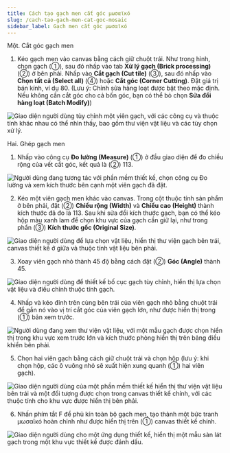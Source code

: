 ```yaml
---
title: Cách tạo gạch men cắt góc μωσαϊκό
slug: /cach-tao-gach-men-cat-goc-mosaic
sidebar_label: Gạch men cắt góc μωσαϊκό
---
```


Một. Cắt góc gạch men

1. Kéo gạch men vào canvas bằng cách giữ chuột trái. Như trong hình, chọn gạch (①), sau đó nhấp vào tab **Xử lý gạch (Brick processing)** (②) ở bên phải. Nhấp vào **Cắt gạch (Cut tile)** (③), sau đó nhấp vào **Chọn tất cả (Select all)** (④) hoặc **Cắt góc (Corner Cutting)**. Đặt giá trị bán kính, ví dụ 80. (Lưu ý: Chỉnh sửa hàng loạt được bật theo mặc định. Nếu không cần cắt góc cho cả bốn góc, bạn có thể bỏ chọn **Sửa đổi hàng loạt (Batch Modify)**)

![Giao diện người dùng tùy chỉnh một viên gạch, với các công cụ và thuộc tính khác nhau có thể nhìn thấy, bao gồm thư viện vật liệu và các tùy chọn xử lý.](https://storage.googleapis.com/jegavn_kb/images/2136ff4d-0808-4e30-abc4-8371fb5b8f1d.png)

Hai. Ghép gạch men

1. Nhấp vào công cụ **Đo lường (Measure)** (①) ở đầu giao diện để đo chiều rộng của vết cắt góc, kết quả là (②) 113.

![Người dùng đang tương tác với phần mềm thiết kế, chọn công cụ Đo lường và xem kích thước bên cạnh một viên gạch đã đặt.](https://storage.googleapis.com/jegavn_kb/images/298bfd5a-f7dd-4482-8e49-a6e4aa0a00f0.png)

2. Kéo một viên gạch men khác vào canvas. Trong cột thuộc tính sản phẩm ở bên phải, đặt (②) **Chiều rộng (Width)** và **Chiều cao (Height)** thành kích thước đã đo là 113. Sau khi sửa đổi kích thước gạch, bạn có thể kéo hộp màu xanh lam để chọn khu vực của gạch cần giữ lại, như trong phần (③) **Kích thước gốc (Original Size)**.

![Giao diện người dùng để lựa chọn vật liệu, hiển thị thư viện gạch bên trái, canvas thiết kế ở giữa và thuộc tính vật liệu bên phải.](https://storage.googleapis.com/jegavn_kb/images/6245019f-1c08-4fc9-95c1-2fbdb230f613.png)

3. Xoay viên gạch nhỏ thành 45 độ bằng cách đặt (②) **Góc (Angle)** thành 45.

![Giao diện người dùng để thiết kế bố cục gạch tùy chỉnh, hiển thị lựa chọn vật liệu và điều chỉnh thuộc tính gạch.](https://storage.googleapis.com/jegavn_kb/images/4b874c62-320d-4782-b288-b435ef1b8273.png)

4. Nhấp và kéo đỉnh trên cùng bên trái của viên gạch nhỏ bằng chuột trái để gắn nó vào vị trí cắt góc của viên gạch lớn, như được hiển thị trong (①) bản xem trước.

![Người dùng đang xem thư viện vật liệu, với một mẫu gạch được chọn hiển thị trong khu vực xem trước lớn và kích thước phòng hiển thị trên bảng điều khiển bên phải.](https://storage.googleapis.com/jegavn_kb/images/7747ad09-ed77-480b-9d54-f378bfeb000b.png)

5. Chọn hai viên gạch bằng cách giữ chuột trái và chọn hộp (lưu ý: khi chọn hộp, các ô vuông nhỏ sẽ xuất hiện xung quanh (①) hai viên gạch).

![Giao diện người dùng của một phần mềm thiết kế hiển thị thư viện vật liệu bên trái và một đối tượng được chọn trong canvas thiết kế chính, với các thuộc tính cho khu vực được hiển thị bên phải.](https://storage.googleapis.com/jegavn_kb/images/94e02bf8-48e4-4fd6-826b-8f8ebd249a3e.png)

6. Nhấn phím tắt F để phủ kín toàn bộ gạch men, tạo thành một bức tranh μωσαϊκό hoàn chỉnh như được hiển thị trên (①) canvas thiết kế chính.

![Giao diện người dùng cho một ứng dụng thiết kế, hiển thị một mẫu sàn lát gạch trong một khu vực thiết kế được đánh dấu.](https://storage.googleapis.com/jegavn_kb/images/eacaaa65-424f-4044-a97b-af780602b39c.png)